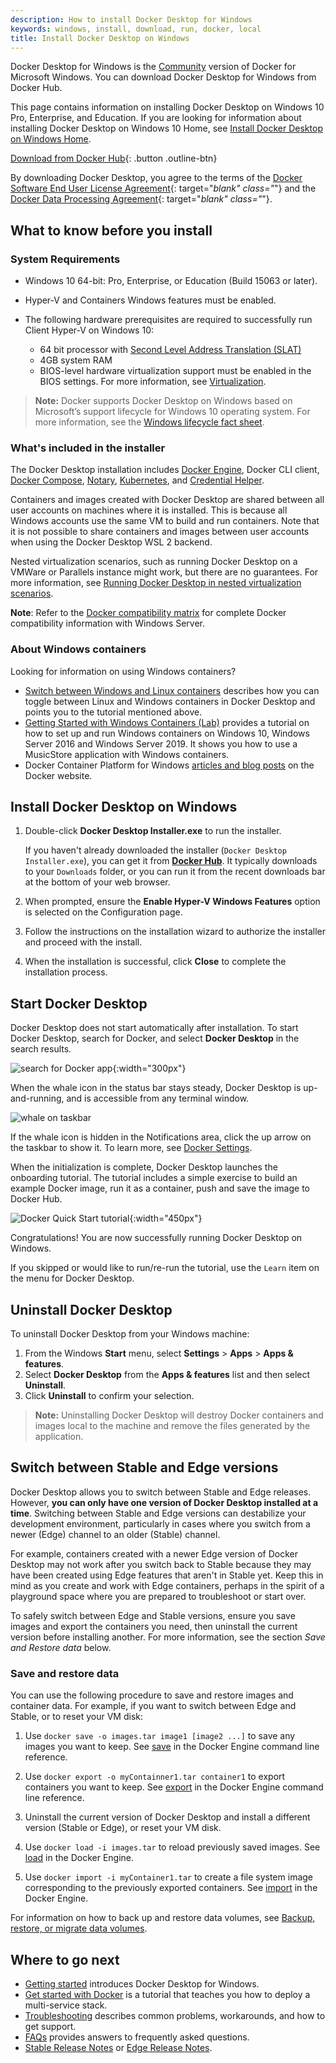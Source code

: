 ```yaml
---
description: How to install Docker Desktop for Windows
keywords: windows, install, download, run, docker, local
title: Install Docker Desktop on Windows
---
```


Docker Desktop for Windows is the [Community](https://www.docker.com/community-edition) version of Docker for Microsoft Windows.
You can download Docker Desktop for Windows from Docker Hub.

This page contains information on installing Docker Desktop on Windows 10 Pro, Enterprise, and Education. If you are looking for information about installing Docker Desktop on Windows 10 Home, see [Install Docker Desktop on Windows Home](/install-windows-home.md).

[Download from Docker
Hub](https://hub.docker.com/editions/community/docker-ce-desktop-windows/){:
.button .outline-btn}

By downloading Docker Desktop, you agree to the terms of the [Docker Software End User License Agreement](https://www.docker.com/legal/docker-software-end-user-license-agreement){: target="_blank" class="_"} and the [Docker Data Processing Agreement](https://www.docker.com/legal/data-processing-agreement){: target="_blank" class="_"}.

## What to know before you install

### System Requirements

  - Windows 10 64-bit: Pro, Enterprise, or Education (Build 15063 or later).
  - Hyper-V and Containers Windows features must be enabled.
  - The following hardware prerequisites are required to successfully run Client
Hyper-V on Windows 10:

     - 64 bit processor with [Second Level Address Translation (SLAT)](http://en.wikipedia.org/wiki/Second_Level_Address_Translation)
     - 4GB system RAM
    - BIOS-level hardware virtualization support must be enabled in the
    BIOS settings.  For more information, see
    [Virtualization](troubleshoot.md#virtualization-must-be-enabled).

> **Note:** Docker supports Docker Desktop on Windows based on Microsoft’s support lifecycle for Windows 10 operating system. For more information, see the [Windows lifecycle fact sheet](https://support.microsoft.com/en-us/help/13853/windows-lifecycle-fact-sheet).

### What's included in the installer

The Docker Desktop installation includes [Docker Engine](../engine/index.md),
Docker CLI client, [Docker Compose](../compose/index.md),
[Notary](../notary/getting_started.md),
[Kubernetes](https://github.com/kubernetes/kubernetes/),
and [Credential Helper](https://github.com/docker/docker-credential-helpers/).

Containers and images created with Docker Desktop are shared between all
user accounts on machines where it is installed. This is because all Windows
accounts use the same VM to build and run containers. Note that it is not possible to share containers and images between user accounts when using the Docker Desktop WSL 2 backend.

Nested virtualization scenarios, such as running Docker Desktop on a
VMWare or Parallels instance might work, but there are no guarantees. For
more information, see [Running Docker Desktop in nested virtualization scenarios](troubleshoot.md#running-docker-desktop-for-windows-in-nested-virtualization-scenarios).

**Note**: Refer to the [Docker compatibility matrix](https://success.docker.com/article/compatibility-matrix) for complete Docker compatibility information with Windows Server.

### About Windows containers

Looking for information on using Windows containers?

* [Switch between Windows and Linux containers](index.md#switch-between-windows-and-linux-containers)
  describes how you can toggle between Linux and Windows containers in Docker Desktop and points you to the tutorial mentioned above.
* [Getting Started with Windows Containers (Lab)](https://github.com/docker/labs/blob/master/windows/windows-containers/README.md)
  provides a tutorial on how to set up and run Windows containers on Windows 10, Windows Server 2016 and Windows Server 2019. It shows you how to use a MusicStore application
  with Windows containers.
* Docker Container Platform for Windows [articles and blog
  posts](https://www.docker.com/microsoft/) on the Docker website.

## Install Docker Desktop on Windows

1. Double-click **Docker Desktop Installer.exe** to run the installer.

    If you haven't already downloaded the installer (`Docker Desktop Installer.exe`), you can get it from
    [**Docker Hub**](https://hub.docker.com/editions/community/docker-ce-desktop-windows/).
    It typically downloads to your `Downloads` folder, or you can run it from
    the recent downloads bar at the bottom of your web browser.

2. When prompted, ensure the **Enable Hyper-V Windows Features** option is selected on the Configuration page.

3. Follow the instructions on the installation wizard to authorize the installer and proceed with the install.

4. When the installation is successful, click **Close** to complete the installation process.

## Start Docker Desktop

Docker Desktop does not start automatically after installation. To start Docker Desktop, search for Docker, and select **Docker Desktop** in the search results.

![search for Docker app](images/docker-app-search.png){:width="300px"}

When the whale icon in the status bar stays steady, Docker Desktop is up-and-running, and is accessible from any terminal window.

![whale on taskbar](images/whale-icon-systray.png)

If the whale icon is hidden in the Notifications area, click the up arrow on the
taskbar to show it. To learn more, see [Docker Settings](index.md#docker-settings-dialog).

When the initialization is complete, Docker Desktop launches the onboarding tutorial. The tutorial includes a simple exercise to build an example Docker image, run it as a container, push and save the image to Docker Hub.

![Docker Quick Start tutorial](images/docker-tutorial-win.png){:width="450px"}

Congratulations! You are now successfully running Docker Desktop on Windows.

If you skipped or would like to run/re-run the tutorial, use the `Learn` item on the menu for Docker Desktop.

## Uninstall Docker Desktop

To uninstall Docker Desktop from your Windows machine:

1. From the Windows **Start** menu, select **Settings** > **Apps** > **Apps & features**.
2. Select **Docker Desktop** from the **Apps & features** list and then select **Uninstall**.
3. Click **Uninstall** to confirm your selection.

> **Note:** Uninstalling Docker Desktop will destroy Docker containers and images local to the machine and remove the files generated by the application.

## Switch between Stable and Edge versions

Docker Desktop allows you to switch between Stable and Edge releases. However, **you can only have one version of Docker Desktop installed at a time**. Switching between Stable and Edge versions can destabilize your development environment, particularly in cases where you switch from a newer (Edge) channel to an older (Stable) channel.

For example, containers created with a newer Edge version of Docker Desktop may
not work after you switch back to Stable because they may have been created
using Edge features that aren't in Stable yet. Keep this in mind as
you create and work with Edge containers, perhaps in the spirit of a playground
space where you are prepared to troubleshoot or start over.

To safely switch between Edge and Stable versions, ensure you save images and export the containers you need, then uninstall the current version before installing another. For more information, see the section _Save and Restore data_ below.

### Save and restore data

You can use the following procedure to save and restore images and container data. For example, if you want to switch between Edge and Stable, or to reset your VM disk:

1. Use `docker save -o images.tar image1 [image2 ...]` to save any images you
    want to keep. See [save](/engine/reference/commandline/save) in the Docker
    Engine command line reference.

2. Use `docker export -o myContainner1.tar container1` to export containers you
    want to keep. See [export](/engine/reference/commandline/export) in the
    Docker Engine command line reference.

3. Uninstall the current version of Docker Desktop and install a different version (Stable or Edge), or reset your VM disk.

4. Use `docker load -i images.tar` to reload previously saved images. See
    [load](/engine/reference/commandline/load) in the Docker Engine.

5. Use `docker import -i myContainer1.tar` to create a file system image
    corresponding to the previously exported containers. See
    [import](/engine/reference/commandline/import) in the Docker Engine.

For information on how to back up and restore data volumes, see [Backup, restore, or migrate data volumes](/storage/volumes/#backup-restore-or-migrate-data-volumes).

## Where to go next

* [Getting started](index.md) introduces Docker Desktop for Windows.
* [Get started with Docker](/get-started/) is a tutorial that teaches you how to
  deploy a multi-service stack.
* [Troubleshooting](troubleshoot.md) describes common problems, workarounds, and
  how to get support.
* [FAQs](faqs.md) provides answers to frequently asked questions.
* [Stable Release Notes](release-notes.md) or [Edge Release Notes](edge-release-notes.md).
